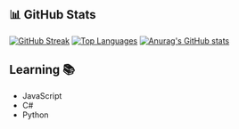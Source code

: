 ## 📊 GitHub Stats

[![GitHub Streak](https://github-readme-streak-stats.herokuapp.com?user=alindasuk&theme=tokyonight)](https://github.com/DenverCoder1/github-readme-streak-stats)
[![Top Languages](https://github-readme-stats.vercel.app/api/top-langs/?username=alindasuk&layout=compact&theme=tokyonight)](https://github.com/anuraghazra/github-readme-stats)
[![Anurag's GitHub stats](https://github-readme-stats.vercel.app/api?username=alindasuk)](https://github.com/anuraghazra/github-readme-stats)
## Learning 📚
- JavaScript
- C#
- Python
